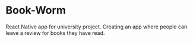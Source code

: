 # Book-Worm
React Native app for university project. Creating an app where people can leave a review for books they have read.
